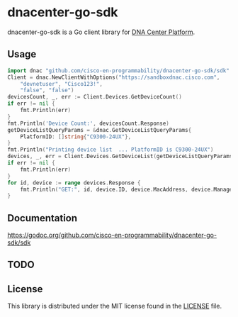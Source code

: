 # dnacenter-go-sdk

dnacenter-go-sdk is a Go client library for [DNA Center Platform](https://developer.cisco.com/dnacenter/).

## Usage

```go
import dnac "github.com/cisco-en-programmability/dnacenter-go-sdk/sdk"
Client = dnac.NewClientWithOptions("https://sandboxdnac.cisco.com",
    "devnetuser", "Cisco123!",
    "false", "false")
devicesCount, _, err := Client.Devices.GetDeviceCount()
if err != nil {
    fmt.Println(err)
}
fmt.Println('Device Count:', devicesCount.Response)
getDeviceListQueryParams = &dnac.GetDeviceListQueryParams{
    PlatformID: []string{"C9300-24UX"},
}
fmt.Println("Printing device list  ... PlatformID is C9300-24UX")
devices, _, err = Client.Devices.GetDeviceList(getDeviceListQueryParams)
if err != nil {
    fmt.Println(err)
}
for id, device := range devices.Response {
    fmt.Println("GET:", id, device.ID, device.MacAddress, device.ManagementIPAddress, device.PlatformID)
}
```

## Documentation

https://godoc.org/github.com/cisco-en-programmability/dnacenter-go-sdk/sdk

## TODO

## License

This library is distributed under the MIT license found in the [LICENSE](./LICENSE) file.
